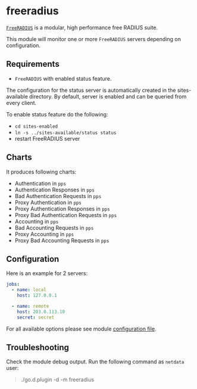 # freeradius

[`FreeRADIUS`](https://freeradius.org/) is a modular, high performance free RADIUS suite.

This module will monitor one or more `FreeRADIUS` servers depending on configuration.

## Requirements

-   `FreeRADIUS` with enabled status feature.

The configuration for the status server is automatically created in the sites-available directory.
By default, server is enabled and can be queried from every client.

To enable status feature do the following:

-   `cd sites-enabled`
-   `ln -s ../sites-available/status status`
-   restart FreeRADIUS server


## Charts

It produces following charts:

-   Authentication in `pps`
-   Authentication Responses in `pps`
-   Bad Authentication Requests in `pps`
-   Proxy Authentication in `pps`
-   Proxy Authentication Responses in `pps`
-   Proxy Bad Authentication Requests in `pps`
-   Accounting in `pps`
-   Bad Accounting Requests in `pps` 
-   Proxy Accounting in `pps`
-   Proxy Bad Accounting Requests in `pps` 

## Configuration
 
Here is an example for 2 servers:

```yaml
jobs:
  - name: local
    host: 127.0.0.1

  - name: remote
    host: 203.0.113.10
    secret: secret 
```

For all available options please see module [configuration file](https://github.com/netdata/go.d.plugin/blob/master/config/go.d/freeradius.conf).

## Troubleshooting

Check the module debug output. Run the following command as `netdata` user:

> ./go.d.plugin -d -m freeradius
